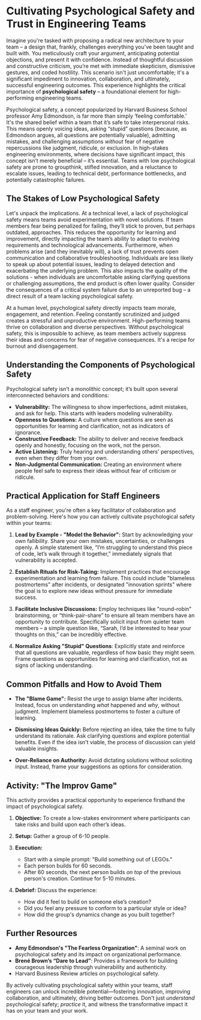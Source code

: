 # Cultivating Psychological Safety and Trust in Engineering Teams

Imagine you're tasked with proposing a radical new architecture to your team – a design that, frankly, challenges everything you've been taught and built with. You meticulously craft your argument, anticipating potential objections, and present it with confidence. Instead of thoughtful discussion and constructive criticism, you’re met with immediate skepticism, dismissive gestures, and coded hostility. This scenario isn't just uncomfortable; it's a significant impediment to innovation, collaboration, and ultimately, successful engineering outcomes. This experience highlights the critical importance of **psychological safety** – a foundational element for high-performing engineering teams.

Psychological safety, a concept popularized by Harvard Business School professor Amy Edmondson, is far more than simply ‘feeling comfortable.’ It's the shared belief within a team that it’s safe to take interpersonal risks. This means openly voicing ideas, asking “stupid” questions (because, as Edmondson argues, all questions are potentially valuable), admitting mistakes, and challenging assumptions _without_ fear of negative repercussions like judgment, ridicule, or exclusion. In high-stakes engineering environments, where decisions have significant impact, this concept isn’t merely beneficial – it’s essential. Teams with low psychological safety are prone to groupthink, stifled innovation, and a reluctance to escalate issues, leading to technical debt, performance bottlenecks, and potentially catastrophic failures.

## The Stakes of Low Psychological Safety

Let's unpack the implications. At a technical level, a lack of psychological safety means teams avoid experimentation with novel solutions. If team members fear being penalized for failing, they’ll stick to proven, but perhaps outdated, approaches. This reduces the opportunity for learning and improvement, directly impacting the team’s ability to adapt to evolving requirements and technological advancements. Furthermore, when problems arise (and they inevitably will), a lack of trust prevents open communication and collaborative troubleshooting. Individuals are less likely to speak up about potential issues, leading to delayed detection and exacerbating the underlying problem. This also impacts the quality of the solutions - when individuals are uncomfortable asking clarifying questions or challenging assumptions, the end product is often lower quality. Consider the consequences of a critical system failure due to an unreported bug – a direct result of a team lacking psychological safety.

At a human level, psychological safety directly impacts team morale, engagement, and retention. Feeling constantly scrutinized and judged creates a stressful and unproductive environment. High-performing teams thrive on collaboration and diverse perspectives. Without psychological safety, this is impossible to achieve, as team members actively suppress their ideas and concerns for fear of negative consequences. It's a recipe for burnout and disengagement.

## Understanding the Components of Psychological Safety

Psychological safety isn’t a monolithic concept; it’s built upon several interconnected behaviors and conditions:

- **Vulnerability:** The willingness to show imperfections, admit mistakes, and ask for help. This starts with leaders modeling vulnerability.
- **Openness to Questions:** A culture where questions are seen as opportunities for learning and clarification, not as indicators of ignorance.
- **Constructive Feedback:** The ability to deliver and receive feedback openly and honestly, focusing on the work, not the person.
- **Active Listening:** Truly hearing and understanding others' perspectives, even when they differ from your own.
- **Non-Judgmental Communication:** Creating an environment where people feel safe to express their ideas without fear of criticism or ridicule.

## Practical Application for Staff Engineers

As a staff engineer, you're often a key facilitator of collaboration and problem-solving. Here's how you can actively cultivate psychological safety within your teams:

1.  **Lead by Example - "Model the Behavior":** Start by acknowledging your own fallibility. Share your own mistakes, uncertainties, or challenges openly. A simple statement like, “I’m struggling to understand this piece of code, let’s walk through it together,” immediately signals that vulnerability is accepted.

2.  **Establish Rituals for Risk-Taking:** Implement practices that encourage experimentation and learning from failure. This could include "blameless postmortems" after incidents, or designated "innovation sprints" where the goal is to explore new ideas without pressure for immediate success.

3.  **Facilitate Inclusive Discussions:** Employ techniques like "round-robin" brainstorming, or “think-pair-share” to ensure all team members have an opportunity to contribute. Specifically solicit input from quieter team members – a simple question like, “Sarah, I’d be interested to hear your thoughts on this,” can be incredibly effective.

4.  **Normalize Asking "Stupid" Questions**: Explicitly state and reinforce that all questions are valuable, regardless of how basic they might seem. Frame questions as opportunities for learning and clarification, not as signs of lacking understanding.

## Common Pitfalls and How to Avoid Them

- **The "Blame Game":** Resist the urge to assign blame after incidents. Instead, focus on understanding _what_ happened and _why_, without judgment. Implement blameless postmortems to foster a culture of learning.

- **Dismissing Ideas Quickly:** Before rejecting an idea, take the time to fully understand its rationale. Ask clarifying questions and explore potential benefits. Even if the idea isn't viable, the process of discussion can yield valuable insights.

- **Over-Reliance on Authority:** Avoid dictating solutions without soliciting input. Instead, frame your suggestions as options for consideration.

## Activity: "The Improv Game"

This activity provides a practical opportunity to experience firsthand the impact of psychological safety.

1.  **Objective:** To create a low-stakes environment where participants can take risks and build upon each other’s ideas.

2.  **Setup:** Gather a group of 6-10 people.

3.  **Execution:**

    - Start with a simple prompt: "Build something out of LEGOs."
    - Each person builds for 60 seconds.
    - After 60 seconds, the next person builds _on top_ of the previous person's creation. Continue for 5-10 minutes.

4.  **Debrief:** Discuss the experience:
    - How did it feel to build on someone else’s creation?
    - Did you feel any pressure to conform to a particular style or idea?
    - How did the group's dynamics change as you built together?

## Further Resources

- **Amy Edmondson's "The Fearless Organization"**: A seminal work on psychological safety and its impact on organizational performance.
- **Brené Brown’s “Dare to Lead”**: Provides a framework for building courageous leadership through vulnerability and authenticity.
- Harvard Business Review articles on psychological safety.

By actively cultivating psychological safety within your teams, staff engineers can unlock incredible potential—fostering innovation, improving collaboration, and ultimately, driving better outcomes. Don't just _understand_ psychological safety; _practice_ it, and witness the transformative impact it has on your team and your work.

